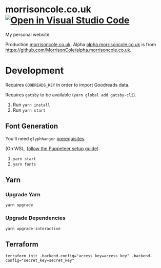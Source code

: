 # morrisoncole.co.uk [![Open in Visual Studio Code](https://img.shields.io/badge/open%20in-vscode.dev-blue)](https://open.vscode.dev/MorrisonCole/morrisoncole.co.uk)

My personal website.

Production [morrisoncole.co.uk](https://morrisoncole.co.uk). Alpha [alpha.morrisoncole.co.uk](https://alpha.morrisoncole.co.uk) is from https://github.com/MorrisonCole/alpha.morrisoncole.co.uk.

# Development

Requires `GOODREADS_KEY` in order to import Goodreads data.

Requires `gatsby` to be available (`yarn global add gatsby-cli`).

1. Run `yarn install`
2. Run `yarn start`

## Font Generation

You'll need `glyphhanger` [prerequisites](https://github.com/zachleat/glyphhanger?tab=readme-ov-file#installation).

(On WSL, [follow the Puppeteer setup guide](https://github.com/puppeteer/puppeteer/blob/main/docs/troubleshooting.md#running-puppeteer-on-wsl-windows-subsystem-for-linux)).

1. `yarn start`
2. `yarn fonts`

## Yarn

### Upgrade Yarn

`yarn upgrade`

### Upgrade Dependencies

`yarn upgrade-interactive`

## Terraform

`terraform init -backend-config="access_key=access_key" -backend-config="secret_key=secret_key"`
